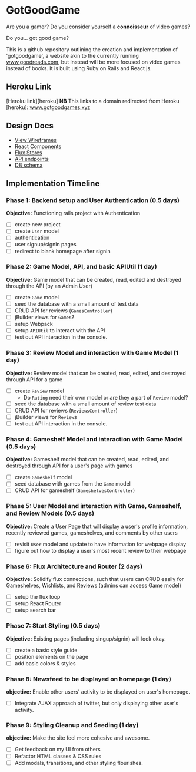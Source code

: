 # GotGoodGame

Are you a gamer? Do you consider yourself a **connoisseur** of video games?

Do you... got good game?

This is a github repository outlining the creation and implementation of
'gotgoodgame', a website akin to the currently running www.goodreads.com,
but instead will be more focused on video games instead of books. It is built
using Ruby on Rails and React js.

## Heroku Link
[Heroku link][heroku] **NB** This links to a domain redirected from Heroku
[heroku]: www.gotgoodgames.xyz

## Design Docs
* [View Wireframes][views]
* [React Components][components]
* [Flux Stores][stores]
* [API endpoints][api-endpoints]
* [DB schema][schema]

[views]: ./docs/views.md
[components]: ./docs/components.md
[stores]: ./docs/stores.md
[api-endpoints]: ./docs/api-endpoints.md
[schema]: ./docs/schema.md

## Implementation Timeline

### Phase 1: Backend setup and User Authentication (0.5 days)

**Objective:** Functioning rails project with Authentication

- [ ] create new project
- [ ] create `User` model
- [ ] authentication
- [ ] user signup/signin pages
- [ ] redirect to blank homepage after signin

### Phase 2: Game Model, API, and basic APIUtil (1 day)

**Objective:** Game model that can be created, read, edited and destroyed through
the API (by an Admin User)

- [ ] create `Game` model
- [ ] seed the database with a small amount of test data
- [ ] CRUD API for reviews (`GamesController`)
- [ ] jBuilder views for `Game`s?
- [ ] setup Webpack
- [ ] setup `APIUtil` to interact with the API
- [ ] test out API interaction in the console.

### Phase 3: Review Model and interaction with Game Model (1 day)

**Objective:** Review model that can be created, read, edited, and destroyed through API for a game

- [ ] create `Review` model
  - Do `Rating` need their own model or are they a part of `Review` model?
- [ ] seed the database with a small amount of review test data
- [ ] CRUD API for reviews (`ReviewsController`)
- [ ] jBuilder views for `Review`s
- [ ] test out API interaction in the console.

### Phase 4: Gameshelf Model and interaction with Game Model (0.5 days)

**Objective:** Gameshelf model that can be created, read, edited, and destroyed through API for a user's page with games

- [ ] create `Gameshelf` model
- [ ] seed database with games from the `Game` model
- [ ] CRUD API for gameshelf (`GameshelvesController`)

### Phase 5: User Model and interaction with Game, Gameshelf, and Review Models (0.5 days)

**Objective:** Create a User Page that will display a user's profile information, recently reviewed games, gameshelves, and comments by other users

- [ ] revisit `User` model and update to have information for webpage display
- [ ] figure out how to display a user's most recent review to their webpage

### Phase 6: Flux Architecture and Router (2 days)

**Objective:** Solidify flux connections, such that users can CRUD easily for Gameshelves, Wishlists, and Reviews (admins can access Game model)

- [ ] setup the flux loop
- [ ] setup React Router
- [ ] setup search bar

### Phase 7: Start Styling (0.5 days)

**Objective:** Existing pages (including singup/signin) will look okay.

- [ ] create a basic style guide
- [ ] position elements on the page
- [ ] add basic colors & styles

### Phase 8: Newsfeed to be displayed on homepage (1 day)

**objective:** Enable other users' activity to be displayed on user's homepage.

- [ ] Integrate AJAX approach of twitter, but only displaying other user's activity.

### Phase 9: Styling Cleanup and Seeding (1 day)

**objective:** Make the site feel more cohesive and awesome.

- [ ] Get feedback on my UI from others
- [ ] Refactor HTML classes & CSS rules
- [ ] Add modals, transitions, and other styling flourishes.
